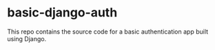 # basic-django-auth
This repo contains the source code for a basic authentication app built using Django.

